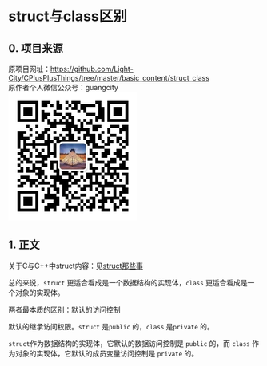 # struct与class区别

## 0. 项目来源

原项目网址：<https://github.com/Light-City/CPlusPlusThings/tree/master/basic_content/struct_class>  
原作者个人微信公众号：guangcity  
![guangcity](https://github.com/Vuean/CPlusPlusThings/blob/master/basic_content/8.%20vptr_vtable/img/wechat.jpg)

## 1. 正文

关于C与C++中struct内容：见[struct那些事](https://github.com/Vuean/CPlusPlusThings/tree/master/basic_content/14.%20struct)

总的来说，`struct` 更适合看成是一个数据结构的实现体，`class` 更适合看成是一个对象的实现体。

两者最本质的区别：默认的访问控制

默认的继承访问权限。`struct` 是`public` 的，`class` 是`private` 的。

`struct`作为数据结构的实现体，它默认的数据访问控制是 `public` 的，而 `class` 作为对象的实现体，它默认的成员变量访问控制是 `private` 的。